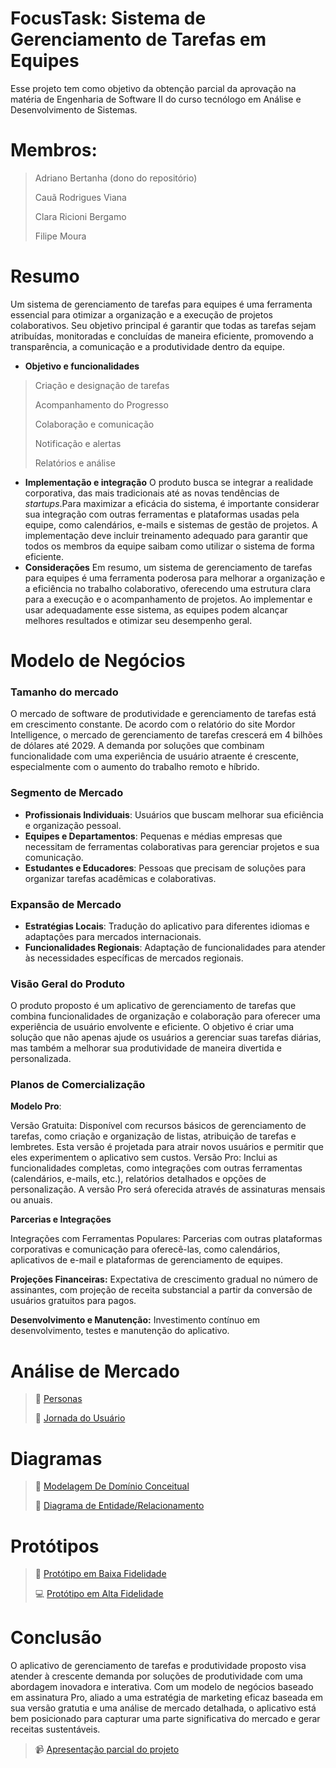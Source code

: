 # FocusTask: Sistema de Gerenciamento de Tarefas em Equipes

Esse projeto tem como objetivo da obtenção parcial da aprovação  na matéria de Engenharia de Software II do curso tecnólogo em Análise e Desenvolvimento de Sistemas.

# Membros:
>Adriano Bertanha (dono do repositório)
>
>Cauã Rodrigues Viana
>
>Clara Ricioni Bergamo
>
>Filipe Moura
> 
# Resumo

Um sistema de gerenciamento de tarefas para equipes é uma ferramenta essencial para otimizar a organização e a execução de projetos colaborativos. Seu objetivo principal é garantir que todas as tarefas sejam atribuídas, monitoradas e concluídas de maneira eficiente, promovendo a transparência, a comunicação e a produtividade dentro da equipe.
 - **Objetivo e funcionalidades**
>Criação e designação de tarefas
>
>Acompanhamento do Progresso
>
>Colaboração e comunicação
>
>Notificação e alertas
>
>Relatórios e análise
>
 - **Implementação e integração**
O produto busca se integrar a realidade corporativa, das mais tradicionais até as novas tendências de _startups_.Para maximizar a eficácia do sistema, é importante considerar sua integração com outras ferramentas e plataformas usadas pela equipe, como calendários, e-mails e sistemas de gestão de projetos. A implementação deve incluir treinamento adequado para garantir que todos os membros da equipe saibam como utilizar o sistema de forma eficiente.
 - **Considerações**
Em resumo, um sistema de gerenciamento de tarefas para equipes é uma ferramenta poderosa para melhorar a organização e a eficiência no trabalho colaborativo, oferecendo uma estrutura clara para a execução e o acompanhamento de projetos. Ao implementar e usar adequadamente esse sistema, as equipes podem alcançar melhores resultados e otimizar seu desempenho geral.
# Modelo de Negócios

### Tamanho do mercado

O mercado de software de produtividade e gerenciamento de tarefas está em crescimento constante. De acordo com o relatório do site Mordor Intelligence, o mercado de gerenciamento de tarefas crescerá em 4 bilhões de dólares até 2029. A demanda por soluções que combinam funcionalidade com uma experiência de usuário atraente é crescente, especialmente com o aumento do trabalho remoto e híbrido.

### Segmento de Mercado

- **Profissionais Individuais**: Usuários que buscam melhorar sua eficiência e organização pessoal.
- **Equipes e Departamentos**: Pequenas e médias empresas que necessitam de ferramentas colaborativas para gerenciar projetos e sua comunicação.
- **Estudantes e Educadores**: Pessoas que precisam de soluções para organizar tarefas acadêmicas e colaborativas.

### Expansão de Mercado

- **Estratégias Locais**: Tradução do aplicativo para diferentes idiomas e adaptações para mercados internacionais.
- **Funcionalidades Regionais**: Adaptação de funcionalidades para atender às necessidades específicas de mercados regionais.

### Visão Geral do Produto
O produto proposto é um aplicativo de gerenciamento de tarefas que combina funcionalidades de organização e colaboração para oferecer uma experiência de usuário envolvente e eficiente. O objetivo é criar uma solução que não apenas ajude os usuários a gerenciar suas tarefas diárias, mas também a melhorar sua produtividade de maneira divertida e personalizada.

### Planos de Comercialização

**Modelo Pro**:

Versão Gratuita: Disponível com recursos básicos de gerenciamento de tarefas, como criação e organização de listas, atribuição de tarefas e lembretes. Esta versão é projetada para atrair novos usuários e permitir que eles experimentem o aplicativo sem custos. 
Versão Pro: Inclui as funcionalidades completas, como integrações com outras ferramentas (calendários, e-mails, etc.), relatórios detalhados e opções de personalização. A versão Pro será oferecida através de assinaturas mensais ou anuais.

**Parcerias e Integrações**

Integrações com Ferramentas Populares: Parcerias com outras plataformas corporativas e comunicação para oferecê-las, como calendários, aplicativos de e-mail e plataformas de gerenciamento de equipes.

**Projeções Financeiras:** Expectativa de crescimento gradual no número de assinantes, com projeção de receita substancial a partir da conversão de usuários gratuitos para pagos.

**Desenvolvimento e Manutenção:** Investimento contínuo em desenvolvimento, testes e manutenção do aplicativo.

# Análise de Mercado
>👤 [Personas](https://docs.google.com/presentation/d/1af3Uhto71ybxCcIsbzqTa9ZxtB3Gb1ILz_QhBFq__jk/edit?usp=sharing)
>
>📖 [Jornada do Usuário](https://docs.google.com/document/d/1JXlf-x_lx9ghaJWl8Avbm8CwX0MZrgw7Xj_oV2I60nY/edit?usp=sharing) 

# Diagramas
>📄 [Modelagem De Domínio Conceitual](https://drive.google.com/file/d/1OMWVtfuIma9BMTTgMDuIHBXOh53RVudb/view?usp=sharing)
>
>📄 [Diagrama de Entidade/Relacionamento](https://drive.google.com/file/d/11GDjELL1cJZCYoXR4sUzCfqmJJXhOXM0/view?usp=sharing)

# Protótipos
>📝 [Protótipo em Baixa Fidelidade](https://github.com/abertanha/SistemaDeTarefas/blob/main/docs/BaixaFidelidade/WhatsApp%20Image%202024-10-06%20at%2018.13.57.jpeg)
>
>💻 [Protótipo em Alta Fidelidade](https://www.figma.com/design/yYAmxH65IqUB5VPdnKfEuI/Gerenciamento-de-Tarefas---ES-II?node-id=0-1&t=hnTPOC00QyDo6f46-1)

# Conclusão

O aplicativo de gerenciamento de tarefas e produtividade proposto visa atender à crescente demanda por soluções de produtividade com uma abordagem inovadora e interativa. Com um modelo de negócios baseado em assinatura Pro, aliado a uma estratégia de marketing eficaz baseada em sua versão gratutia e uma análise de mercado detalhada, o aplicativo está bem posicionado para capturar uma parte significativa do mercado e gerar receitas sustentáveis.

>📹 [Apresentação parcial do projeto](https://youtu.be/XvmGAFK6ChM)
>




